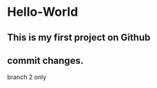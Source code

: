 # Hello-World
This is my first project on Github
-----------------------------------------------------
commit changes.
-----------------------------------------------------
branch 2 only
